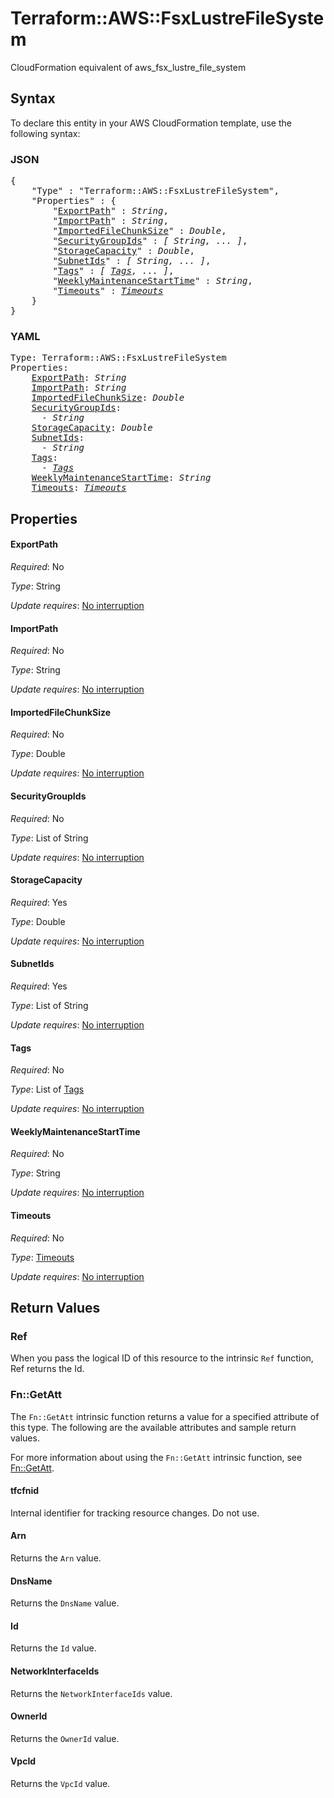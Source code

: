 # Terraform::AWS::FsxLustreFileSystem

CloudFormation equivalent of aws_fsx_lustre_file_system

## Syntax

To declare this entity in your AWS CloudFormation template, use the following syntax:

### JSON

<pre>
{
    "Type" : "Terraform::AWS::FsxLustreFileSystem",
    "Properties" : {
        "<a href="#exportpath" title="ExportPath">ExportPath</a>" : <i>String</i>,
        "<a href="#importpath" title="ImportPath">ImportPath</a>" : <i>String</i>,
        "<a href="#importedfilechunksize" title="ImportedFileChunkSize">ImportedFileChunkSize</a>" : <i>Double</i>,
        "<a href="#securitygroupids" title="SecurityGroupIds">SecurityGroupIds</a>" : <i>[ String, ... ]</i>,
        "<a href="#storagecapacity" title="StorageCapacity">StorageCapacity</a>" : <i>Double</i>,
        "<a href="#subnetids" title="SubnetIds">SubnetIds</a>" : <i>[ String, ... ]</i>,
        "<a href="#tags" title="Tags">Tags</a>" : <i>[ <a href="tags.md">Tags</a>, ... ]</i>,
        "<a href="#weeklymaintenancestarttime" title="WeeklyMaintenanceStartTime">WeeklyMaintenanceStartTime</a>" : <i>String</i>,
        "<a href="#timeouts" title="Timeouts">Timeouts</a>" : <i><a href="timeouts.md">Timeouts</a></i>
    }
}
</pre>

### YAML

<pre>
Type: Terraform::AWS::FsxLustreFileSystem
Properties:
    <a href="#exportpath" title="ExportPath">ExportPath</a>: <i>String</i>
    <a href="#importpath" title="ImportPath">ImportPath</a>: <i>String</i>
    <a href="#importedfilechunksize" title="ImportedFileChunkSize">ImportedFileChunkSize</a>: <i>Double</i>
    <a href="#securitygroupids" title="SecurityGroupIds">SecurityGroupIds</a>: <i>
      - String</i>
    <a href="#storagecapacity" title="StorageCapacity">StorageCapacity</a>: <i>Double</i>
    <a href="#subnetids" title="SubnetIds">SubnetIds</a>: <i>
      - String</i>
    <a href="#tags" title="Tags">Tags</a>: <i>
      - <a href="tags.md">Tags</a></i>
    <a href="#weeklymaintenancestarttime" title="WeeklyMaintenanceStartTime">WeeklyMaintenanceStartTime</a>: <i>String</i>
    <a href="#timeouts" title="Timeouts">Timeouts</a>: <i><a href="timeouts.md">Timeouts</a></i>
</pre>

## Properties

#### ExportPath

_Required_: No

_Type_: String

_Update requires_: [No interruption](https://docs.aws.amazon.com/AWSCloudFormation/latest/UserGuide/using-cfn-updating-stacks-update-behaviors.html#update-no-interrupt)

#### ImportPath

_Required_: No

_Type_: String

_Update requires_: [No interruption](https://docs.aws.amazon.com/AWSCloudFormation/latest/UserGuide/using-cfn-updating-stacks-update-behaviors.html#update-no-interrupt)

#### ImportedFileChunkSize

_Required_: No

_Type_: Double

_Update requires_: [No interruption](https://docs.aws.amazon.com/AWSCloudFormation/latest/UserGuide/using-cfn-updating-stacks-update-behaviors.html#update-no-interrupt)

#### SecurityGroupIds

_Required_: No

_Type_: List of String

_Update requires_: [No interruption](https://docs.aws.amazon.com/AWSCloudFormation/latest/UserGuide/using-cfn-updating-stacks-update-behaviors.html#update-no-interrupt)

#### StorageCapacity

_Required_: Yes

_Type_: Double

_Update requires_: [No interruption](https://docs.aws.amazon.com/AWSCloudFormation/latest/UserGuide/using-cfn-updating-stacks-update-behaviors.html#update-no-interrupt)

#### SubnetIds

_Required_: Yes

_Type_: List of String

_Update requires_: [No interruption](https://docs.aws.amazon.com/AWSCloudFormation/latest/UserGuide/using-cfn-updating-stacks-update-behaviors.html#update-no-interrupt)

#### Tags

_Required_: No

_Type_: List of <a href="tags.md">Tags</a>

_Update requires_: [No interruption](https://docs.aws.amazon.com/AWSCloudFormation/latest/UserGuide/using-cfn-updating-stacks-update-behaviors.html#update-no-interrupt)

#### WeeklyMaintenanceStartTime

_Required_: No

_Type_: String

_Update requires_: [No interruption](https://docs.aws.amazon.com/AWSCloudFormation/latest/UserGuide/using-cfn-updating-stacks-update-behaviors.html#update-no-interrupt)

#### Timeouts

_Required_: No

_Type_: <a href="timeouts.md">Timeouts</a>

_Update requires_: [No interruption](https://docs.aws.amazon.com/AWSCloudFormation/latest/UserGuide/using-cfn-updating-stacks-update-behaviors.html#update-no-interrupt)

## Return Values

### Ref

When you pass the logical ID of this resource to the intrinsic `Ref` function, Ref returns the Id.

### Fn::GetAtt

The `Fn::GetAtt` intrinsic function returns a value for a specified attribute of this type. The following are the available attributes and sample return values.

For more information about using the `Fn::GetAtt` intrinsic function, see [Fn::GetAtt](https://docs.aws.amazon.com/AWSCloudFormation/latest/UserGuide/intrinsic-function-reference-getatt.html).

#### tfcfnid

Internal identifier for tracking resource changes. Do not use.

#### Arn

Returns the <code>Arn</code> value.

#### DnsName

Returns the <code>DnsName</code> value.

#### Id

Returns the <code>Id</code> value.

#### NetworkInterfaceIds

Returns the <code>NetworkInterfaceIds</code> value.

#### OwnerId

Returns the <code>OwnerId</code> value.

#### VpcId

Returns the <code>VpcId</code> value.

